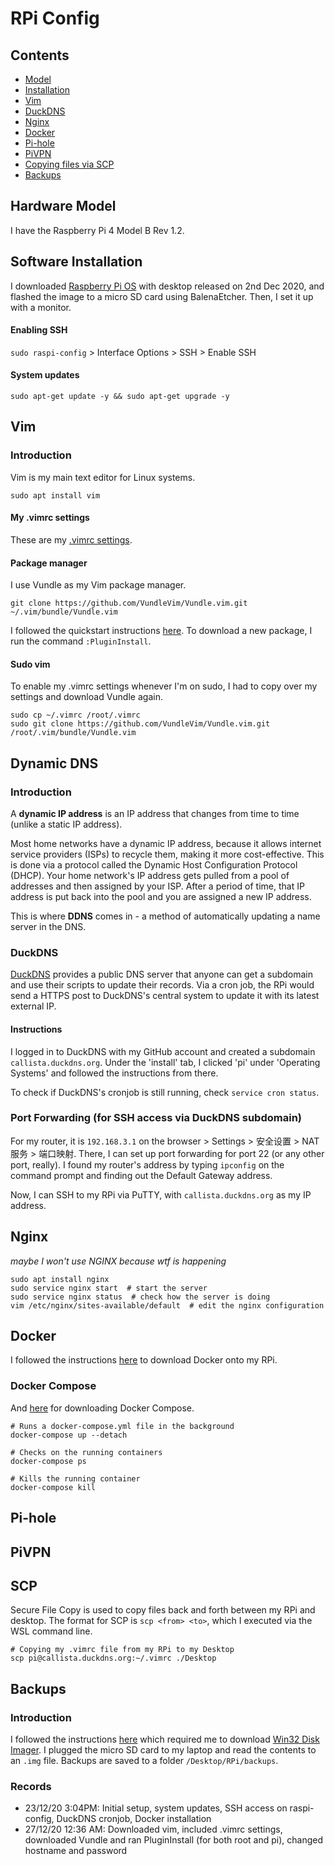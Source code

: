 # RPi Config

## Contents

- [Model](#hardware-model)
- [Installation](#software-installation)
- [Vim](#vim)
- [DuckDNS](#dynamic-dns)
- [Nginx](#nginx)
- [Docker](#docker)
- [Pi-hole](#pi-hole)
- [PiVPN](#pivpn)
- [Copying files via SCP](#scp)
- [Backups](#backups)

## Hardware Model

I have the Raspberry Pi 4 Model B Rev 1.2.

## Software Installation

I downloaded [Raspberry Pi OS](https://www.raspberrypi.org/software/operating-systems/) with desktop released on 2nd Dec 2020, and flashed the image to a micro SD card using BalenaEtcher. Then, I set it up with a monitor.

#### Enabling SSH

`sudo raspi-config` > Interface Options > SSH > Enable SSH

#### System updates

```
sudo apt-get update -y && sudo apt-get upgrade -y
```

## Vim

### Introduction

Vim is my main text editor for Linux systems. 

```
sudo apt install vim
```

#### My .vimrc settings

These are my [.vimrc settings](.vimrc). 

#### Package manager

I use Vundle as my Vim package manager.

```
git clone https://github.com/VundleVim/Vundle.vim.git ~/.vim/bundle/Vundle.vim
```

I followed the quickstart instructions [here](https://github.com/VundleVim/Vundle.vim). To download a new package, I run the command `:PluginInstall`.

#### Sudo vim

To enable my .vimrc settings whenever I'm on sudo, I had to copy over my settings and download Vundle again.

```
sudo cp ~/.vimrc /root/.vimrc
sudo git clone https://github.com/VundleVim/Vundle.vim.git /root/.vim/bundle/Vundle.vim
```

## Dynamic DNS

### Introduction

A **dynamic IP address** is an IP address that changes from time to time (unlike a static IP address). 

Most home networks have a dynamic IP address, because it allows internet service providers (ISPs) to recycle them, making it more cost-effective. This is done via a protocol called the Dynamic Host Configuration Protocol (DHCP). Your home network's IP address gets pulled from a pool of addresses and then assigned by your ISP. After a period of time, that IP address is put back into the pool and you are assigned a new IP address.

This is where **DDNS** comes in - a method of automatically updating a name server in the DNS. 

### DuckDNS

[DuckDNS](https://www.duckdns.org/) provides a public DNS server that anyone can get a subdomain and use their scripts to update their records. Via a cron job, the RPi would send a HTTPS post to DuckDNS's central system to update it with its latest external IP.

#### Instructions

I logged in to DuckDNS with my GitHub account and created a subdomain `callista.duckdns.org`. Under the 'install' tab, I clicked 'pi' under 'Operating Systems' and followed the instructions from there.

To check if DuckDNS's cronjob is still running, check `service cron status`.

### Port Forwarding (for SSH access via DuckDNS subdomain)

For my router, it is `192.168.3.1` on the browser > Settings > 安全设置 > NAT 服务 > 端口映射. There, I can set up port forwarding for port 22 (or any other port, really). I found my router's address by typing `ipconfig` on the command prompt and finding out the Default Gateway address.

Now, I can SSH to my RPi via PuTTY, with `callista.duckdns.org` as my IP address.

## Nginx

*maybe I won't use NGINX because wtf is happening*

```
sudo apt install nginx
sudo service nginx start  # start the server
sudo service nginx status  # check how the server is doing
vim /etc/nginx/sites-available/default  # edit the nginx configuration
```

## Docker

I followed the instructions [here](https://phoenixnap.com/kb/docker-on-raspberry-pi) to download Docker onto my RPi.

### Docker Compose

And [here](https://sanderh.dev/setup-Docker-and-Docker-Compose-on-Raspberry-Pi/) for downloading Docker Compose.

```
# Runs a docker-compose.yml file in the background
docker-compose up --detach

# Checks on the running containers
docker-compose ps

# Kills the running container
docker-compose kill
```

## Pi-hole

## PiVPN

## SCP

Secure File Copy is used to copy files back and forth between my RPi and desktop. The format for SCP is `scp <from> <to>`, which I executed via the WSL command line. 

```
# Copying my .vimrc file from my RPi to my Desktop
scp pi@callista.duckdns.org:~/.vimrc ./Desktop
```

## Backups

### Introduction

I followed the instructions [here](https://magpi.raspberrypi.org/articles/back-up-raspberry-pi) which required me to download [Win32 Disk Imager](https://sourceforge.net/projects/win32diskimager/). I plugged the micro SD card to my laptop and read the contents to an `.img` file. Backups are saved to a folder `/Desktop/RPi/backups`.

### Records

- 23/12/20 3:04PM: Initial setup, system updates, SSH access on raspi-config, DuckDNS cronjob, Docker installation
- 27/12/20 12:36 AM: Downloaded vim, included .vimrc settings, downloaded Vundle and ran PluginInstall (for both root and pi), changed hostname and password
